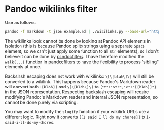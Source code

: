 # Pandoc wikilinks filter

Use as follows:

```bash
pandoc -f markdown -t json example.md | ./wikilinks.py --base-url="https://issarice.com/" | pandoc -f json -t html
```

The wikilinks logic cannot be done by looking at Pandoc API elements in
isolation (this is because Pandoc splits strings using a separate `Space`
element, so we can't just apply some function to all `Str` elements),
so I don't believe it can be done by
[pandocfilters](https://github.com/jgm/pandocfilters). I have therefore
modified the `walk(...)` function in pandocfilters to have the flexibility to
process "sibling" elements at once.

Backslash escaping does not work with wikilinks: `\[\[blah\]\]` will still be
converted to a wikilink. This happens because Pandoc's Markdown reader will
convert both `[[blah]]` and `\[\[blah\]\]` to `{"t":"Str","c":"[[blah]]"}` in
the JSON representation. Respecting backslash escaping will require modifying
Pandoc's Markdown reader and internal JSON representation, so cannot be done
purely via scripting.

You may want to modify the `slugify` function if your wikilink URLs use a
different logic. Right now it converts `[[I said I'll do my chores]]` to
`i-said-i-ll-do-my-chores`.

